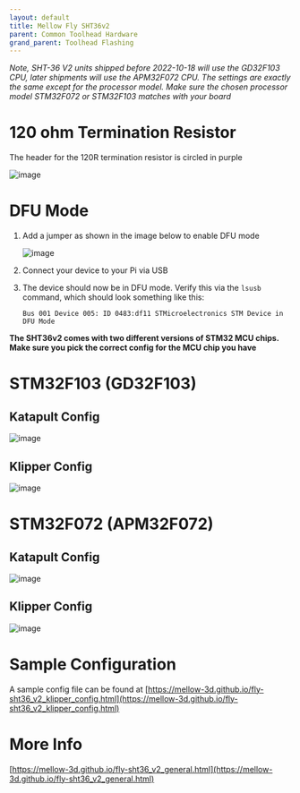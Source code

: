 ```yaml
---
layout: default 
title: Mellow Fly SHT36v2
parent: Common Toolhead Hardware
grand_parent: Toolhead Flashing
---
```


*Note, SHT-36 V2 units shipped before 2022-10-18 will use the GD32F103 CPU, later shipments will use the APM32F072 CPU. The settings are exactly the same except for the processor model. Make sure the chosen processor model STM32F072 or STM32F103 matches with your board*

# 120 ohm Termination Resistor

The header for the 120R termination resistor is circled in purple

![image](https://github.com/Esoterical/voron_canbus/assets/124253477/18e2c705-41be-4d99-a1c3-7ebcc2c76751)


# DFU Mode
1.  Add a jumper as shown in the image below to enable DFU mode
  
    ![image](https://github.com/Esoterical/voron_canbus/assets/124253477/d5e77aa8-8cbd-4766-b21f-52053d1bc16a)

2. Connect your device to your Pi via USB
3. The device should now be in DFU mode. Verify this via the `lsusb` command, which should look something like this:
    ```
    Bus 001 Device 005: ID 0483:df11 STMicroelectronics STM Device in DFU Mode
    ```
**The SHT36v2 comes with two different versions of STM32 MCU chips. Make sure you pick the correct config for the MCU chip you have**

# STM32F103 (GD32F103)

## Katapult Config

![image](https://user-images.githubusercontent.com/124253477/228767706-e14d572a-b0de-4445-9c7c-11276fc8c4a7.png)

## Klipper Config

![image](https://user-images.githubusercontent.com/124253477/221396540-52695957-90f7-4f01-9d7d-130a76a81ee8.png)

# STM32F072 (APM32F072)

## Katapult Config

![image](https://github.com/Esoterical/voron_canbus/assets/124253477/63ca392a-16b8-4516-8fa8-bb22b6c9f7a0)

## Klipper Config

![image](https://github.com/Esoterical/voron_canbus/assets/124253477/21f25ff7-a775-4081-a4b0-47e42076f969)


# Sample Configuration

A sample config file can be found at [https://mellow-3d.github.io/fly-sht36_v2_klipper_config.html](https://mellow-3d.github.io/fly-sht36_v2_klipper_config.html)

# More Info

[https://mellow-3d.github.io/fly-sht36_v2_general.html](https://mellow-3d.github.io/fly-sht36_v2_general.html)
